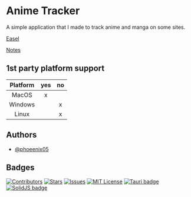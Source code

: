 
# Anime Tracker

A simple application that I made to track anime and manga on some sites.

[Easel](https://arc.net/e/D68DDA65-B183-4DE7-B614-18BCE4A8D10D)

[Notes](https://arc.net/p/7AEB2015-B325-47EF-9229-E3203CD223B9)


## 1st party platform support
| Platform | yes | no  |
|:--------:|:---:|:---:|
| MacOS    |  x  |     |
| Windows  |     |  x  |
| Linux    |     |  x  |

## Authors

- [@phoeenix05](https://www.github.com/phoeenix05)


## Badges

<!-- [contributors-shield]: https://img.shields.io/github/contributors/phoeenix05/anime-tracker.svg?style=for-the-badge
[contributors-url]: https://github.com/phoeenix05/anime-tracker/graphs/contributors
[forks-shield]: https://img.shields.io/github/forks/phoeenix05/anime-tracker.svg?style=for-the-badge
[forks-url]: https://github.com/phoeenix05/anime-tracker/network/members
[stars-shield]: https://img.shields.io/github/stars/phoeenix05/anime-tracker.svg?style=for-the-badge
[stars-url]: https://github.com/phoeenix05/anime-tracker/stargazers
[issues-shield]: https://img.shields.io/github/issues/phoeenix05/anime-tracker.svg?style=for-the-badge
[issues-url]: https://github.com/phoeenix05/anime-tracker/issues -->

[![Contributors](https://img.shields.io/github/contributors/phoeenix05/anime-tracker.svg?style=for-the-badge)](https://github.com/phoeenix05/anime-tracker/graphs/contributors)
[![Stars](https://img.shields.io/github/stars/phoeenix05/anime-tracker.svg?style=for-the-badge)](https://github.com/phoeenix05/anime-tracker/stargazers)
[![Issues](https://img.shields.io/github/issues/phoeenix05/anime-tracker.svg?style=for-the-badge)](https://github.com/phoeenix05/anime-tracker/issues)
[![MIT License](https://img.shields.io/badge/License-MIT-green?style=for-the-badge&logo=mit)](https://choosealicense.com/licenses/mit)
[![Tauri badge](https://img.shields.io/badge/tauri-222222?style=for-the-badge&logo=tauri&logoColor=yellow)](https://tauri.app)
[![SolidJS badge](https://img.shields.io/badge/solid-222222?style=for-the-badge&logo=solid&logoColor=blue)](https://tauri.app)
